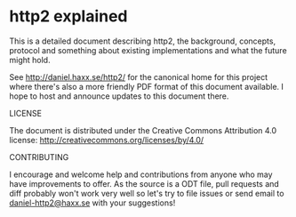 http2 explained
===============

This is a detailed document describing http2, the background, concepts,
protocol and something about existing implementations and what the future
might hold.

See http://daniel.haxx.se/http2/ for the canonical home for this project where
there's also a more friendly PDF format of this document available. I hope to
host and announce updates to this document there.

LICENSE

The document is distributed under the Creative Commons Attribution 4.0
license: http://creativecommons.org/licenses/by/4.0/

CONTRIBUTING

I encourage and welcome help and contributions from anyone who may have
improvements to offer. As the source is a ODT file, pull requests and diff
probably won't work very well so let's try to file issues or send email to
daniel-http2@haxx.se with your suggestions!
